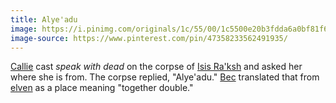 ```yaml
---
title: Alye'adu
image: https://i.pinimg.com/originals/1c/55/00/1c5500e20b3fdda6a0bf81f68ff68547.jpg
image-source: https://www.pinterest.com/pin/47358233562491935/
---
```


[Callie](../dossiers/callie) cast *speak with dead* on the corpse of [Isis Ra'ksh](../dossiers/isis-raksh) and asked her where she is from. The corpse replied, "Alye'adu." [Bec](../dossiers/bec) translated that from [elven](../creatures/elves) as a place meaning "together double."
